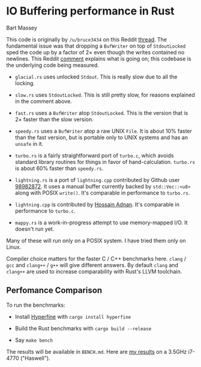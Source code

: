 # IO Buffering performance in Rust
Bart Massey

This code is originally by `/u/bruce3434` on this Reddit
[thread](https://www.reddit.com/r/rust/comments/dogxk8/why_does_buffering_the_already_buffered_stdout/).
The fundamental issue was that dropping a `BufWriter` on top
of `StdoutLocked` sped the code up by a factor of 2× even
though the writes contained no newlines. This Reddit
[comment](https://www.reddit.com/r/rust/comments/dogxk8/why_does_buffering_the_already_buffered_stdout/f5oxnlg?utm_source=share&utm_medium=web2x)
explains what is going on; this codebase is the underlying
code being measured.

* `glacial.rs` uses unlocked `Stdout`. This is really slow
  due to all the locking.

* `slow.rs` uses `StdoutLocked`. This is still pretty slow,
  for reasons explained in the comment above.

* `fast.rs` uses a `BufWriter` atop `StdoutLocked`. This is
  the version that is 2× faster than the slow version.

* `speedy.rs` uses a `BufWriter` atop a raw UNIX `File`. It
  is about 10% faster than the fast version, but is portable
  only to UNIX systems and has an `unsafe` in it.

* `turbo.rs` is a fairly straightforward port of `turbo.c`,
  which avoids standard library routines for things in favor
  of hand-calculation. `turbo.rs` is about 60% faster than
  `speedy.rs`.
  
* `lightning.rs` is a port of `lightning.cpp` contributed by
  Github user [98982872](https://github.com/98982872). It
  uses a manual buffer currently backed by `std::Vec::<u8>`
  along with POSIX `write()`. It's comparable in performance
  to `turbo.rs`.

* `lightning.cpp` is contributed by
  [Hossain Adnan](https://github.com/HossainAdnan). It's
  comparable in performance to `turbo.c`.

* `mappy.rs` is a work-in-progress attempt to use
  memory-mapped I/O. It doesn't run yet.

Many of these will run only on a POSIX system. I have tried
them only on Linux.

Compiler choice matters for the faster C / C++ benchmarks
here. `clang` / `gcc` and `clang++` / `g++` will give
different answers. By default `clang` and `clang++` are used
to increase comparability with Rust's LLVM toolchain.

## Perfomance Comparison

To run the benchmarks:

* Install [Hyperfine](https://github.com/sharkdp/hyperfine)
  with `cargo install hyperfine`

* Build the Rust benchmarks with `cargo build --release`

* Say `make bench`

The results will be available in `BENCH.md`. Here are
[my results](BENCH.md) on a 3.5GHz i7-4770 ("Haswell").
